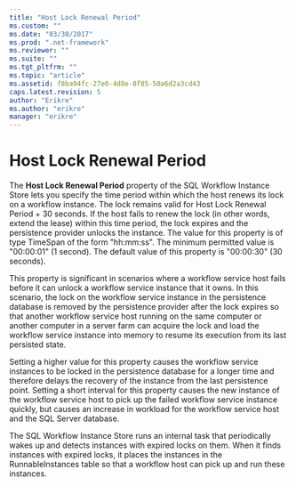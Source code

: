 ```yaml
---
title: "Host Lock Renewal Period"
ms.custom: ""
ms.date: "03/30/2017"
ms.prod: ".net-framework"
ms.reviewer: ""
ms.suite: ""
ms.tgt_pltfrm: ""
ms.topic: "article"
ms.assetid: f8ba94fc-27e0-4d8e-8f85-50a6d2a3cd43
caps.latest.revision: 5
author: "Erikre"
ms.author: "erikre"
manager: "erikre"
---
```

# Host Lock Renewal Period
The **Host Lock Renewal Period** property of the SQL Workflow Instance Store lets you specify the time period within which the host renews its lock on a workflow instance. The lock remains valid for Host Lock Renewal Period + 30 seconds. If the host fails to renew the lock (in other words, extend the lease) within this time period, the lock expires and the persistence provider unlocks the instance. The value for this property is of type TimeSpan of the form "hh:mm:ss". The minimum permitted value is "00:00:01" (1 second). The default value of this property is "00:00:30" (30 seconds).  
  
 This property is significant in scenarios where a workflow service host fails before it can unlock a workflow service instance that it owns. In this scenario, the lock on the workflow service instance in the persistence database is removed by the persistence provider after the lock expires so that another workflow service host running on the same computer or another computer in a server farm can acquire the lock and load the workflow service instance into memory to resume its execution from its last persisted state.  
  
 Setting a higher value for this property causes the workflow service instances to be locked in the persistence database for a longer time and therefore delays the recovery of the instance from the last persistence point. Setting a short interval for this property causes the new instance of the workflow service host to pick up the failed workflow service instance quickly, but causes an increase in workload for the workflow service host and the SQL Server database.  
  
 The SQL Workflow Instance Store runs an internal task that periodically wakes up and detects instances with expired locks on them. When it finds instances with expired locks, it places the instances in the RunnableInstances table so that a workflow host can pick up and run these instances.
